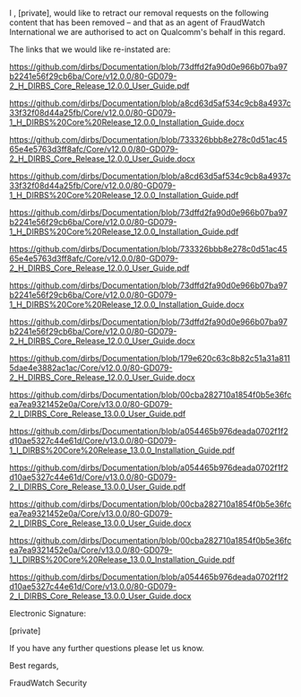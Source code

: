 I , [private], would like to retract our removal requests on the following content that has been removed – and that as an agent of FraudWatch International we are authorised to act on Qualcomm's behalf in this regard.

 

The links that we would like re-instated are:

 

https://github.com/dirbs/Documentation/blob/73dffd2fa90d0e966b07ba97b2241e56f29cb6ba/Core/v12.0.0/80-GD079-2_H_DIRBS_Core_Release_12.0.0_User_Guide.pdf

 

https://github.com/dirbs/Documentation/blob/a8cd63d5af534c9cb8a4937c33f32f08d44a25fb/Core/v12.0.0/80-GD079-1_H_DIRBS%20Core%20Release_12.0.0_Installation_Guide.docx

 

https://github.com/dirbs/Documentation/blob/733326bbb8e278c0d51ac4565e4e5763d3ff8afc/Core/v12.0.0/80-GD079-2_H_DIRBS_Core_Release_12.0.0_User_Guide.docx

 

https://github.com/dirbs/Documentation/blob/a8cd63d5af534c9cb8a4937c33f32f08d44a25fb/Core/v12.0.0/80-GD079-1_H_DIRBS%20Core%20Release_12.0.0_Installation_Guide.pdf

 

https://github.com/dirbs/Documentation/blob/73dffd2fa90d0e966b07ba97b2241e56f29cb6ba/Core/v12.0.0/80-GD079-1_H_DIRBS%20Core%20Release_12.0.0_Installation_Guide.pdf

 

https://github.com/dirbs/Documentation/blob/733326bbb8e278c0d51ac4565e4e5763d3ff8afc/Core/v12.0.0/80-GD079-2_H_DIRBS_Core_Release_12.0.0_User_Guide.pdf

 

https://github.com/dirbs/Documentation/blob/73dffd2fa90d0e966b07ba97b2241e56f29cb6ba/Core/v12.0.0/80-GD079-1_H_DIRBS%20Core%20Release_12.0.0_Installation_Guide.docx

 

https://github.com/dirbs/Documentation/blob/73dffd2fa90d0e966b07ba97b2241e56f29cb6ba/Core/v12.0.0/80-GD079-2_H_DIRBS_Core_Release_12.0.0_User_Guide.docx

 

https://github.com/dirbs/Documentation/blob/179e620c63c8b82c51a31a8115dae4e3882ac1ac/Core/v12.0.0/80-GD079-2_H_DIRBS_Core_Release_12.0.0_User_Guide.docx

 

https://github.com/dirbs/Documentation/blob/00cba282710a1854f0b5e36fcea7ea9321452e0a/Core/v13.0.0/80-GD079-2_I_DIRBS_Core_Release_13.0.0_User_Guide.pdf

 

https://github.com/dirbs/Documentation/blob/a054465b976deada0702f1f2d10ae5327c44e61d/Core/v13.0.0/80-GD079-1_I_DIRBS%20Core%20Release_13.0.0_Installation_Guide.pdf

 

https://github.com/dirbs/Documentation/blob/a054465b976deada0702f1f2d10ae5327c44e61d/Core/v13.0.0/80-GD079-2_I_DIRBS_Core_Release_13.0.0_User_Guide.pdf

 

https://github.com/dirbs/Documentation/blob/00cba282710a1854f0b5e36fcea7ea9321452e0a/Core/v13.0.0/80-GD079-2_I_DIRBS_Core_Release_13.0.0_User_Guide.docx

 

https://github.com/dirbs/Documentation/blob/00cba282710a1854f0b5e36fcea7ea9321452e0a/Core/v13.0.0/80-GD079-1_I_DIRBS%20Core%20Release_13.0.0_Installation_Guide.pdf

 

https://github.com/dirbs/Documentation/blob/a054465b976deada0702f1f2d10ae5327c44e61d/Core/v13.0.0/80-GD079-2_I_DIRBS_Core_Release_13.0.0_User_Guide.docx

 

Electronic Signature:

[private]

 

If you have any further questions please let us know.


​Best regards,​
​

FraudWatch Security
